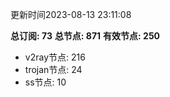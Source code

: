 更新时间2023-08-13 23:11:08

**总订阅: 73**
**总节点: 871**
**有效节点: 250**
- v2ray节点: 216
- trojan节点: 24
- ss节点: 10
